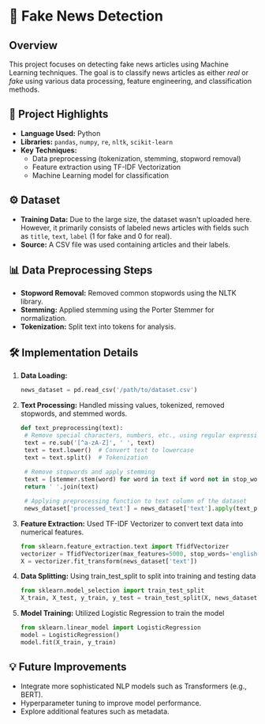 # 📰 Fake News Detection

## Overview
This project focuses on detecting fake news articles using Machine Learning techniques. The goal is to classify news articles as either *real* or *fake* using various data processing, feature engineering, and classification methods.

## 🚀 Project Highlights
- **Language Used:** Python
- **Libraries:** `pandas`, `numpy`, `re`, `nltk`, `scikit-learn`
- **Key Techniques:**
  - Data preprocessing (tokenization, stemming, stopword removal)
  - Feature extraction using TF-IDF Vectorization
  - Machine Learning model for classification

## ⚙️ Dataset
- **Training Data:** Due to the large size, the dataset wasn't uploaded here. However, it primarily consists of labeled news articles with fields such as `title`, `text`, `label` (1 for fake and 0 for real).
- **Source:** A CSV file was used containing articles and their labels.

## 📊 Data Preprocessing Steps
- **Stopword Removal:** Removed common stopwords using the NLTK library.
- **Stemming:** Applied stemming using the Porter Stemmer for normalization.
- **Tokenization:** Split text into tokens for analysis.

## 🛠️ Implementation Details
1. **Data Loading:**
   ```python
   news_dataset = pd.read_csv('/path/to/dataset.csv')
2. **Text Processing:** Handled missing values, tokenized, removed stopwords, and stemmed words.
   ```python
   def text_preprocessing(text):
    # Remove special characters, numbers, etc., using regular expressions
    text = re.sub('[^a-zA-Z]', ' ', text)
    text = text.lower()  # Convert text to lowercase
    text = text.split()  # Tokenization
    
    # Remove stopwords and apply stemming
    text = [stemmer.stem(word) for word in text if word not in stop_words]
    return ' '.join(text)

    # Applying preprocessing function to text column of the dataset
    news_dataset['processed_text'] = news_dataset['text'].apply(text_preprocessing)
4. **Feature Extraction:** Used TF-IDF Vectorizer to convert text data into numerical features.
   ```python
   from sklearn.feature_extraction.text import TfidfVectorizer
   vectorizer = TfidfVectorizer(max_features=5000, stop_words='english')
   X = vectorizer.fit_transform(news_dataset['text'])
5. **Data Splitting:** Using train_test_split to split into training and testing data
   ```python
   from sklearn.model_selection import train_test_split
   X_train, X_test, y_train, y_test = train_test_split(X, news_dataset['label'], test_size=0.2, random_state=2)

6. **Model Training:** Utilized Logistic Regression to train the model
   ```python
   from sklearn.linear_model import LogisticRegression
   model = LogisticRegression()
   model.fit(X_train, y_train)
## 💡 Future Improvements
- Integrate more sophisticated NLP models such as Transformers (e.g., BERT).
- Hyperparameter tuning to improve model performance.
- Explore additional features such as metadata.
